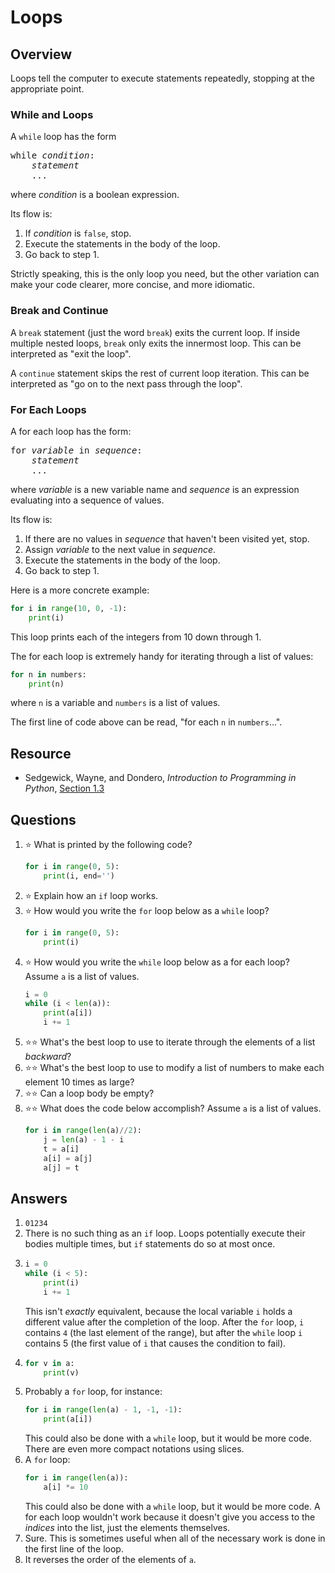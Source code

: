 # Loops
## Overview
Loops tell the computer to execute statements repeatedly, stopping at the appropriate point.

### While and Loops
A `while` loop has the form
<pre>
while <em>condition</em>:
    <em>statement</em>
    ...
</pre>
where *condition* is a boolean expression.

Its flow is:
1. If *condition* is `false`, stop.
1. Execute the statements in the body of the loop.
1. Go back to step 1.

Strictly speaking, this is the only loop you need, but the other variation can make your code clearer, more concise, and more idiomatic.

### Break and Continue
A `break` statement (just the word `break`) exits the current loop. If inside multiple nested loops, `break` only exits the innermost loop. This can be interpreted as "exit the loop".

A `continue` statement skips the rest of current loop iteration. This can be interpreted as "go on to the next pass through the loop".

### For Each Loops
A for each loop has the form:
<pre>
for <em>variable</em> in <em>sequence</em>:
    <em>statement</em>
    ...
</pre>
where *variable* is a new variable name and *sequence* is an expression evaluating into a sequence of values.

Its flow is:
1. If there are no values in *sequence* that haven't been visited yet, stop.
1. Assign *variable* to the next value in *sequence*.
3. Execute the statements in the body of the loop.
4. Go back to step 1.

Here is a more concrete example:
```python
for i in range(10, 0, -1):
    print(i)
```
This loop prints each of the integers from 10 down through 1.

The for each loop is extremely handy for iterating through a list of values:
```python
for n in numbers:
    print(n)
```
where `n` is a variable and `numbers` is a list of values.

The first line of code above can be read, "for each `n` in `numbers`...".

## Resource
- Sedgewick, Wayne, and Dondero, *Introduction to Programming in Python*, [Section 1.3](https://introcs.cs.princeton.edu/python/13flow/)

## Questions
1. :star: What is printed by the following code?
    ```python
    for i in range(0, 5):
        print(i, end='')
    ```    
1. :star: Explain how an `if` loop works.
1. :star: How would you write the `for` loop below as a `while` loop?
    ```python
    for i in range(0, 5):
        print(i)
    ```
1. :star: How would you write the `while` loop below as a for each loop? Assume `a` is a list of values.
    ```python
    i = 0
    while (i < len(a)):
        print(a[i])
        i += 1
    ```
1. :star::star: What's the best loop to use to iterate through the elements of a list *backward*?
1. :star::star: What's the best loop to use to modify a list of numbers to make each element 10 times as large?
1. :star::star: Can a loop body be empty?
1. :star::star: What does the code below accomplish? Assume `a` is a list of values.
    ```python
    for i in range(len(a)//2):
        j = len(a) - 1 - i
        t = a[i]
        a[i] = a[j]
        a[j] = t
    ```

## Answers
1. `01234`
1. There is no such thing as an `if` loop. Loops potentially execute their bodies multiple times, but `if` statements do so at most once.
1.
    ```python
    i = 0
    while (i < 5):
        print(i)
        i += 1
    ```
    This isn't *exactly* equivalent, because the local variable `i` holds a different value after the completion of the loop. After the `for` loop, `i` contains `4` (the last element of the range), but after the `while` loop `i` contains 5 (the first value of `i` that causes the condition to fail).
1.
    ```python
    for v in a:
        print(v)
    ```
1. Probably a `for` loop, for instance:
    ```python
    for i in range(len(a) - 1, -1, -1):
        print(a[i])
    ```
    This could also be done with a `while` loop, but it would be more code. There are even more compact notations using slices.
1. A `for` loop:
    ```python
    for i in range(len(a)):
        a[i] *= 10
    ```
    This could also be done with a `while` loop, but it would be more code. A for each loop wouldn't work because it doesn't give you access to the *indices* into the list, just the elements themselves.
1. Sure. This is sometimes useful when all of the necessary work is done in the first line of the loop.
1. It reverses the order of the elements of `a`.
